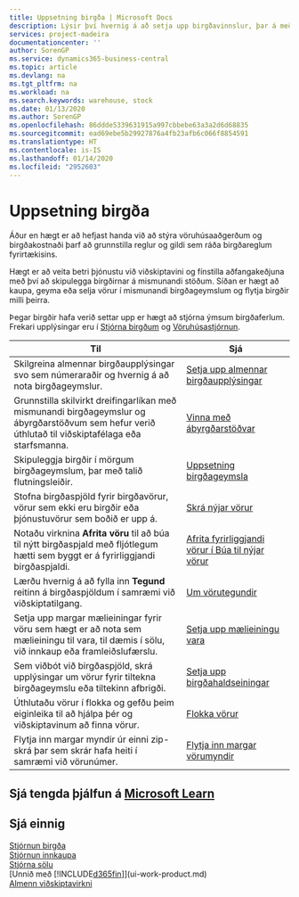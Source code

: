 ```yaml
---
title: Uppsetning birgða | Microsoft Docs
description: Lýsir því hvernig á að setja upp birgðavinnslur, þar á meðal flutningsleiðir og birgðageymslur á borð við vöruhús.
services: project-madeira
documentationcenter: ''
author: SorenGP
ms.service: dynamics365-business-central
ms.topic: article
ms.devlang: na
ms.tgt_pltfrm: na
ms.workload: na
ms.search.keywords: warehouse, stock
ms.date: 01/13/2020
ms.author: SorenGP
ms.openlocfilehash: 86ddde5339631915a997cbbebe63a3a2d6d68835
ms.sourcegitcommit: ead69ebe5b29927876a4fb23afb6c066f8854591
ms.translationtype: HT
ms.contentlocale: is-IS
ms.lasthandoff: 01/14/2020
ms.locfileid: "2952603"
---
```

# <a name="setting-up-inventory"></a>Uppsetning birgða
Áður en hægt er að hefjast handa við að stýra vöruhúsaaðgerðum og birgðakostnaði þarf að grunnstilla reglur og gildi sem ráða birgðareglum fyrirtækisins.

Hægt er að veita betri þjónustu við viðskiptavini og fínstilla aðfangakeðjuna með því að skipulegga birgðirnar á mismunandi stöðum. Síðan er hægt að kaupa, geyma eða selja vörur í mismunandi birgðageymslum og flytja birgðir milli þeirra.

Þegar birgðir hafa verið settar upp er hægt að stjórna ýmsum birgðaferlum. Frekari upplýsingar eru í [Stjórna birgðum](inventory-manage-inventory.md) og [Vöruhúsastjórnun](warehouse-manage-warehouse.md).

| Til | Sjá |
| --- | --- |
| Skilgreina almennar birgðaupplýsingar svo sem númeraraðir og hvernig á að nota birgðageymslur. |[Setja upp almennar birgðaupplýsingar](inventory-how-setup-general.md) |
|Grunnstilla skilvirkt dreifingarlíkan með mismunandi birgðageymslur og ábyrgðarstöðvum sem hefur verið úthlutað til viðskiptafélaga eða starfsmanna.|[Vinna með ábyrgðarstöðvar](inventory-responsibility-centers.md)|
| Skipuleggja birgðir í mörgum birgðageymslum, þar með talið flutningsleiðir. |[Uppsetning birgðageymsla](inventory-how-register-new-items.md) |
| Stofna birgðaspjöld fyrir birgðavörur, vörur sem ekki eru birgðir eða þjónustuvörur sem boðið er upp á. |[Skrá nýjar vörur](inventory-how-register-new-items.md) |
|Notaðu virknina **Afrita vöru** til að búa til nýtt birgðaspjald með fljótlegum hætti sem byggt er á fyrirliggjandi birgðaspjaldi.|[Afrita fyrirliggjandi vörur í Búa til nýjar vörur](inventory-how-copy-items.md)|
|Lærðu hvernig á að fylla inn **Tegund** reitinn á birgðaspjöldum í samræmi við viðskiptatilgang.|[Um vörutegundir](inventory-about-item-types.md)|
|Setja upp margar mælieiningar fyrir vöru sem hægt er að nota sem mælieiningu til vara, til dæmis í sölu, við innkaup eða framleiðslufærslu.|[Setja upp mælieiningu vara](inventory-how-setup-units-of-measure.md)|
|Sem viðbót við birgðaspjöld, skrá upplýsingar um vörur fyrir tiltekna birgðageymslu eða tiltekinn afbrigði.|[Setja upp birgðahaldseiningar](inventory-how-to-set-up-stockkeeping-units.md)|
| Úthlutaðu vörur í flokka og gefðu þeim eiginleika til að hjálpa þér og viðskiptavinum að finna vörur. |[Flokka vörur](inventory-how-categorize-items.md) |
|Flytja inn margar myndir úr einni zip-skrá þar sem skrár hafa heiti í samræmi við vörunúmer.|[Flytja inn margar vörumyndir](inventory-how-import-item-pictures.md)|

## <a name="see-related-training-at-microsoft-learnlearnmodulestrade-get-started-dynamics-365-business-central"></a>Sjá tengda þjálfun á [Microsoft Learn](/learn/modules/trade-get-started-dynamics-365-business-central/)

## <a name="see-also"></a>Sjá einnig
[Stjórnun birgða](inventory-manage-inventory.md)  
[Stjórnun innkaupa](purchasing-manage-purchasing.md)  
[Stjórna sölu](sales-manage-sales.md)    
[Unnið með [!INCLUDE[d365fin](includes/d365fin_md.md)]](ui-work-product.md)  
[Almenn viðskiptavirkni](ui-across-business-areas.md)
